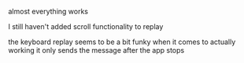almost everything works


I still haven't added scroll functionality to replay

the keyboard replay seems to be a bit funky when it comes to actually working
    it only sends the message after the app stops
